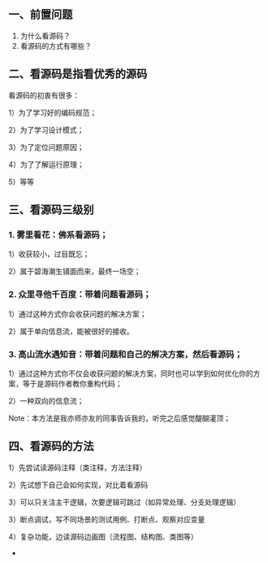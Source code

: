 <!-- date: 2020.05.14 22:18 -->

## 一、前置问题

1. 为什么看源码？
2. 看源码的方式有哪些？

## 二、看源码是指看优秀的源码

看源码的初衷有很多：

1）为了学习好的编码规范；

2）为了学习设计模式；

3）为了定位问题原因；

4）为了了解运行原理；

5）等等

## 三、看源码三级别

### 1. 雾里看花：佛系看源码；

1）收获较小，过目既忘；

2）属于碧海潮生铺面而来，最终一场空；

### 2. 众里寻他千百度：带着问题看源码；

1）通过这种方式你会收获问题的解决方案；

2）属于单向信息流，能被很好的接收。

### 3. 高山流水遇知音：带着问题和自己的解决方案，然后看源码；

1）通过这种方式你不仅会收获问题的解决方案，同时也可以学到如何优化你的方案，等于是源码作者教你重构代码；

2）一种双向的信息流；

Note：本方法是我亦师亦友的同事告诉我的，听完之后感觉醍醐灌顶；

## 四、看源码的方法

1）先尝试读源码注释（类注释，方法注释）

2）先试想下自己会如何实现，对比着看源码

3）可以只关注主干逻辑，次要逻辑可跳过（如异常处理、分支处理逻辑）

3）断点调试，写不同场景的测试用例、打断点、观察对应变量

4）复杂功能，边读源码边画图（流程图、结构图、类图等）

* 